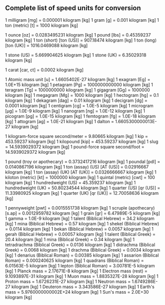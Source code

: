 ## Complete list of speed units for conversion


1 milligram [mg] = 0.000001 kilogram [kg]
1 gram [g] = 0.001 kilogram [kg]
1 ton (metric) [t] = 1000 kilogram [kg]

1 ounce [oz] = 0.0283495231 kilogram [kg]
1 pound [lbs] = 0.45359237 kilogram [kg]
1 ton (short) [ton (US)] = 907.18474 kilogram [kg]
1 ton (long) [ton (UK)] = 1016.0469088 kilogram [kg]

1 stone (US) = 5.669904625 kilogram [kg]
1 stone (UK) = 6.35029318 kilogram [kg]

1 carat [car, ct] = 0.0002 kilogram [kg]

1 Atomic mass unit [u] = 1.6605402E-27 kilogram [kg]
1 exagram [Eg] = 1.0E+15 kilogram [kg]
1 petagram [Pg] = 1000000000000 kilogram [kg]
1 teragram [Tg] = 1000000000 kilogram [kg]
1 gigagram [Gg] = 1000000 kilogram [kg]
1 megagram [Mg] = 1000 kilogram [kg]
1 hectogram [hg] = 0.1 kilogram [kg]
1 dekagram [dag] = 0.01 kilogram [kg]
1 decigram [dg] = 0.0001 kilogram [kg]
1 centigram [cg] = 1.0E-5 kilogram [kg]
1 microgram [µg] = 1.0E-9 kilogram [kg]
1 nanogram [ng] = 1.0E-12 kilogram [kg]
1 picogram [pg] = 1.0E-15 kilogram [kg]
1 femtogram [fg] = 1.0E-18 kilogram [kg]
1 attogram [ag] = 1.0E-21 kilogram [kg]
1 dalton = 1.6605300000013E-27 kilogram [kg]

1 kilogram-force square second/meter = 9.80665 kilogram [kg]
1 kip = 453.59237 kilogram [kg]
1 kilopound [kip] = 453.59237 kilogram [kg]
1 slug = 14.5939029372 kilogram [kg]
1 pound-force square second/foot = 14.5939029372 kilogram [kg]

1 pound (troy or apothecary) = 0.3732417216 kilogram [kg]
1 poundal [pdl] = 0.0140867196 kilogram [kg]
1 ton (assay) (US) [AT (US)] = 0.02916667 kilogram [kg]
1 ton (assay) (UK) [AT (UK)] = 0.0326666667 kilogram [kg]
1 kiloton (metric) [kt] = 1000000 kilogram [kg]
1 quintal (metric) [cwt] = 100 kilogram [kg]
1 hundredweight (US) = 45.359237 kilogram [kg]
1 hundredweight (UK) = 50.80234544 kilogram [kg]
1 quarter (US) [qr (US)] = 11.33980925 kilogram [kg]
1 quarter (UK) [qr (UK)] = 12.70058636 kilogram [kg]

1 pennyweight [pwt] = 0.0015551738 kilogram [kg]
1 scruple (apothecary) [s.ap] = 0.0012959782 kilogram [kg]
1 grain [gr] = 6.47989E-5 kilogram [kg]
1 gamma = 1.0E-9 kilogram [kg]
1 talent (Biblical Hebrew) = 34.2 kilogram [kg]
1 mina (Biblical Hebrew) = 0.57 kilogram [kg]
1 shekel (Biblical Hebrew) = 0.0114 kilogram [kg]
1 bekan (Biblical Hebrew) = 0.0057 kilogram [kg]
1 gerah (Biblical Hebrew) = 0.00057 kilogram [kg]
1 talent (Biblical Greek) = 20.4 kilogram [kg]
1 mina (Biblical Greek) = 0.34 kilogram [kg]
1 tetradrachma (Biblical Greek) = 0.0136 kilogram [kg]
1 didrachma (Biblical Greek) = 0.0068 kilogram [kg]
1 drachma (Biblical Greek) = 0.0034 kilogram [kg]
1 denarius (Biblical Roman) = 0.00385 kilogram [kg]
1 assarion (Biblical Roman) = 0.000240625 kilogram [kg]
1 quadrans (Biblical Roman) = 6.01563E-5 kilogram [kg]
1 lepton (Biblical Roman) = 3.00781E-5 kilogram [kg]
1 Planck mass = 2.17671E-8 kilogram [kg]
1 Electron mass (rest) = 9.1093897E-31 kilogram [kg]
1 Muon mass = 1.8835327E-28 kilogram [kg]
1 Proton mass = 1.6726231E-27 kilogram [kg]
1 Neutron mass = 1.6749286E-27 kilogram [kg]
1 Deuteron mass = 3.343586E-27 kilogram [kg]
1 Earth's mass = 5.9760000000002E+24 kilogram [kg]
1 Sun's mass = 2.0E+30 kilogram [kg]
